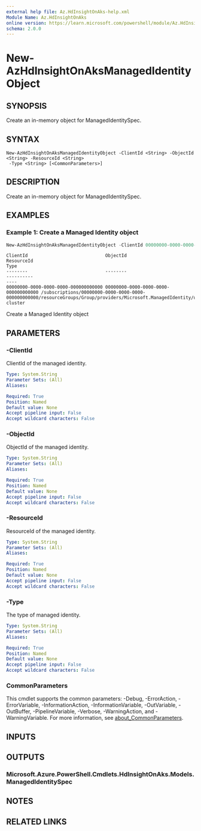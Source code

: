 ```yaml
---
external help file: Az.HdInsightOnAks-help.xml
Module Name: Az.HdInsightOnAks
online version: https://learn.microsoft.com/powershell/module/Az.HdInsightOnAks/new-azhdinsightonaksmanagedidentityobject
schema: 2.0.0
---
```


# New-AzHdInsightOnAksManagedIdentityObject

## SYNOPSIS
Create an in-memory object for ManagedIdentitySpec.

## SYNTAX

```
New-AzHdInsightOnAksManagedIdentityObject -ClientId <String> -ObjectId <String> -ResourceId <String>
 -Type <String> [<CommonParameters>]
```

## DESCRIPTION
Create an in-memory object for ManagedIdentitySpec.

## EXAMPLES

### Example 1: Create a Managed Identity object
```powershell
New-AzHdInsightOnAksManagedIdentityObject -ClientId 00000000-0000-0000-0000-000000000000 -ObjectId 00000000-0000-0000-0000-000000000000 -ResourceId /subscriptions/00000000-0000-0000-0000-000000000000/resourceGroups/Group/providers/Microsoft.ManagedIdentity/userAssignedIdentities/msi -Type cluster
```

```output
ClientId                             ObjectId                             ResourceId                                                                                                                              Type
--------                             --------                             ----------                                                                                                                              ----
00000000-0000-0000-0000-000000000000 00000000-0000-0000-0000-000000000000 /subscriptions/00000000-0000-0000-0000-000000000000/resourceGroups/Group/providers/Microsoft.ManagedIdentity/userAssignedIdentities/msi cluster
```

Create a Managed Identity object

## PARAMETERS

### -ClientId
ClientId of the managed identity.

```yaml
Type: System.String
Parameter Sets: (All)
Aliases:

Required: True
Position: Named
Default value: None
Accept pipeline input: False
Accept wildcard characters: False
```

### -ObjectId
ObjectId of the managed identity.

```yaml
Type: System.String
Parameter Sets: (All)
Aliases:

Required: True
Position: Named
Default value: None
Accept pipeline input: False
Accept wildcard characters: False
```

### -ResourceId
ResourceId of the managed identity.

```yaml
Type: System.String
Parameter Sets: (All)
Aliases:

Required: True
Position: Named
Default value: None
Accept pipeline input: False
Accept wildcard characters: False
```

### -Type
The type of managed identity.

```yaml
Type: System.String
Parameter Sets: (All)
Aliases:

Required: True
Position: Named
Default value: None
Accept pipeline input: False
Accept wildcard characters: False
```

### CommonParameters
This cmdlet supports the common parameters: -Debug, -ErrorAction, -ErrorVariable, -InformationAction, -InformationVariable, -OutVariable, -OutBuffer, -PipelineVariable, -Verbose, -WarningAction, and -WarningVariable. For more information, see [about_CommonParameters](http://go.microsoft.com/fwlink/?LinkID=113216).

## INPUTS

## OUTPUTS

### Microsoft.Azure.PowerShell.Cmdlets.HdInsightOnAks.Models.ManagedIdentitySpec

## NOTES

## RELATED LINKS
